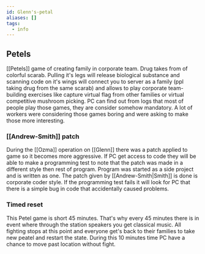 ```yaml
---
id: Glenn's-petal
aliases: []
tags:
  - info
---
```

## Petels
[[Petels]] game of creating family in corporate team. Drug takes from of colorful scarab. Pulling it's legs will release biological substance and scanning code on it's wings will connect you to server as a family (ppl taking drug from the same scarab) and allows to play corporate team-building exercises like capture virtual flag from other families or virtual competitive mushroom picking. 
PC can find out from logs that most of people play those games, they are consider somehow mandatory. A lot of workers were considering those games boring and were asking to make those more interesting.

###  [[Andrew-Smith]] patch
During the [[Ozma]] operation on [[Glenn]] there was a patch applied to game so it becomes more aggressive. If PC get access to code they will be able to make a programming test to note that the patch was made in a different style then rest of program. Program was started as a side project and is written as one. The patch given by [[Andrew-Smith|Smith]] is done is corporate coder style. If the programming test fails it will look for PC that there is a simple bug in code that accidentally caused problems. 

### Timed reset
This Petel game is short 45 minutes. That's why every 45 minutes there is in event where through the station speakers you get classical music. All fighting stops at this point and everyone get's back to their families to take new peatel and restart the state.
During this 10 minutes time PC have a chance to move past location without fight. 


